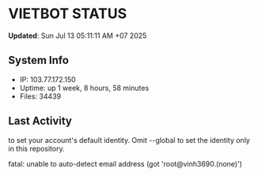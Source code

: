 # VIETBOT STATUS
**Updated**: Sun Jul 13 05:11:11 AM +07 2025

## System Info
- IP: 103.77.172.150
- Uptime: up 1 week, 8 hours, 58 minutes
- Files: 34439

## Last Activity

to set your account's default identity.
Omit --global to set the identity only in this repository.

fatal: unable to auto-detect email address (got 'root@vinh3690.(none)')
